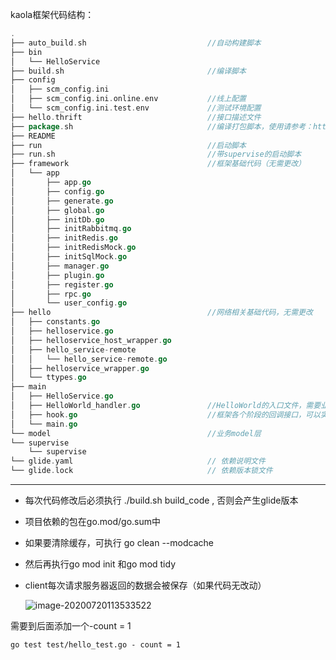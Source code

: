 kaola框架代码结构：

```go
.
├── auto_build.sh                           //自动构建脚本
├── bin
│   └── HelloService
├── build.sh                                //编译脚本
├── config
│   ├── scm_config.ini                      
│   ├── scm_config.ini.online.env           //线上配置
│   └── scm_config.ini.test.env             //测试环境配置
├── hello.thrift                            //接口描述文件
├── package.sh                              //编译打包脚本，使用请参考：http://mis.n.mi.com/koala/publish/package.html
├── README
├── run                                     //启动脚本
├── run.sh                                  //带supervise的启动脚本
├── framework                               //框架基础代码（无需更改）
│   └── app
│       ├── app.go
│       ├── config.go
│       ├── generate.go
│       ├── global.go
│       ├── initDb.go
│       ├── initRabbitmq.go
│       ├── initRedis.go
│       ├── initRedisMock.go
│       ├── initSqlMock.go
│       ├── manager.go
│       ├── plugin.go
│       ├── register.go
│       ├── rpc.go
│       └── user_config.go
├── hello                                   //网络相关基础代码，无需更改
│   ├── constants.go
│   ├── helloservice.go
│   ├── helloservice_host_wrapper.go
│   ├── hello_service-remote
│   │   └── hello_service-remote.go
│   ├── helloservice_wrapper.go
│   └── ttypes.go
├── main
│   ├── HelloService.go
│   ├── HelloWorld_handler.go               //HelloWorld的入口文件，需要业务实现
│   ├── hook.go                             //框架各个阶段的回调接口，可以实现自定义功能
│   └── main.go
└── model                                   //业务model层
└── supervise
    └── supervise
└── glide.yaml                              // 依赖说明文件
└── glide.lock                              // 依赖版本锁文件
```

---

- 每次代码修改后必须执行  ./build.sh build_code , 否则会产生glide版本
- 项目依赖的包在go.mod/go.sum中



- 如果要清除缓存，可执行 go clean --modcache
- 然后再执行go mod init 和go mod tidy





- client每次请求服务器返回的数据会被保存（如果代码无改动）

  ![image-20200720113533522](/home/yex/.config/Typora/typora-user-images/image-20200720113533522.png)

需要到后面添加一个-count = 1 

```
go test test/hello_test.go - count = 1
```

